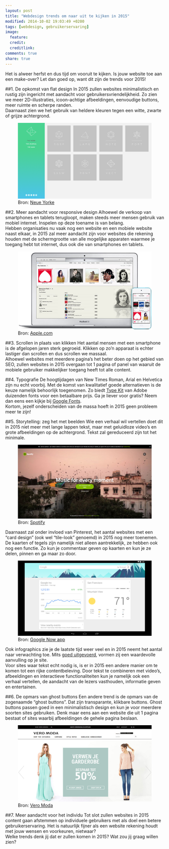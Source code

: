 ```yaml
---
layout: post
title: "Webdesign trends om naar uit te kijken in 2015"
modified: 2014-10-02 19:03:49 +0200
tags: [webdesign, gebruikerservaring]
image:
  feature: 
  credit: 
  creditlink: 
comments: true
share: true
---
```


Het is alweer herfst en dus tijd om vooruit te kijken.
Is jouw website toe aan een make-over? Let dan goed op, want dit zijn de
trends voor 2015!


##1. De opkomst van flat design
In 2015 zullen websites minimalistisch en rustig zijn ingericht met aandacht voor gebruikersvriendelijkheid. Zo zien we meer 2D-illustraties, icoon-achtige afbeeldingen, eenvoudige buttons, meer ruimte en scherpe randen.<br> 
Daarnaast zien we het gebruik van heldere kleuren tegen een witte,
zwarte of grijze achtergrond.

<figure>
<img src="/images/neueyorke-flat-design.png" alt="De website
Neue Yorke is een goed voorbeeld van een minimalistisch design">
<figcaption>Bron: <a href="http://neueyorke.com">Neue Yorke</a></figcaption>
</figure>


##2. Meer aandacht voor responsive design
Alhoewel de verkoop van smartphones en tablets terugloopt, maken steeds meer mensen gebruik van mobiel internet. Inspelen op deze toename is van belang.<br>
Hebben organisaties nu vaak nog een website en een mobiele website
naast elkaar, in 2015 zal meer aandacht zijn voor websites die
rekening houden met de schermgrootte van alle mogelijke apparaten
waarmee je toegang hebt tot internet, dus ook die van smartphones en tablets.

<figure>
<img src="/images/apple-responsive-design.jpg" alt="Een design moet
rekening houden met de schermgroote van alle mogelijke applicaties">
<figcaption>Bron: <a href="http://www.apple.com/ipod/">Apple.com</a></figcaption>
</figure>

##3. Scrollen in plaats van klikken
Het aantal mensen met een smartphone is de afgelopen jaren sterk gegroeid.  Klikken op zo’n apparaat is echter lastiger dan scrollen en dus scrollen we massaal.<br>
Alhoewel websites met meerdere pagina’s het beter doen op het gebied
van SEO, zullen websites in 2015 overgaan tot 1 pagina of
panel van waaruit de mobiele gebruiker makkelijker toegang heeft tot
alle content.

##4. Typografie
De hoogtijdagen van New Times Roman, Arial en Helvetica zijn nu echt voorbij.
Met de komst van kwalitatief goede alternatieven is de keuze namelijk
behoorlijk toegenomen. Zo biedt <a href="https://typekit.com">Type
Kit</a> van Adobe duizenden fonts voor een betaalbare prijs. Ga je
liever voor gratis? Neem dan eens een kijkje bij <a href="https://www.google.com/fonts">Google Fonts</a>.<br>
Kortom,  jezelf onderscheiden van de massa hoeft in 2015 geen probleem
meer te zijn!

##5. Storytelling: zeg het met beelden
Wie een verhaal wil vertellen doet dit in 2015 niet meer met lange
lappen tekst, maar met geluidloze video’s en grote afbeeldingen op de
achtergrond. Tekst zal gereduceerd zijn tot het minimale.

<figure>
<img src="/images/spotify-background-video.jpg" alt="De homepage van
Spotify draait video's af"><figcaption>Bron: <a
href="https://www.spotify.com/uk/video-splash/?utm_source=spotify&utm_medium=web&utm_campaign=start">Spotify</a></figcaption>
</figure>

Daarnaast zal onder invloed van Pinterest, het aantal websites met een
“card design” (ook wel “tile-look” genoemd) in 2015 nog meer
toenemen. De kaarten of tegels zijn namelijk niet alleen aantrekkelijk, ze hebben
ook nog een functie. Zo kun je commentaar geven op kaarten en kun je
ze delen, pinnen en ga maar zo door.

<figure>
<img src="/images/googlenow-card-design.png" alt="Google Now gebruikt
een card design voor het weergeven van de aandelenkoers en het weer">
<figcaption>Bron: <a href="http://www.google.com/landing/now/">Google
Now app</a></figcaption>
</figure>

Ook infographics zie je de laatste tijd weer veel en in 2015 neemt het
aantal naar verwachting toe. Mits <a
href="http://www.frankwatching.com/archive/2013/09/07/zelf-infographics-maken-de-top-drie-gratis-tools/">goed
uitgevoerd</a>, vormen zij een waardevolle aanvulling op je site.<br>
Voor sites waar tekst echt nodig is, is er in 2015 een andere manier om te komen tot een rijke contentbeleving. Door tekst te combineren met video’s, afbeeldingen en interactieve functionaliteiten kun je namelijk ook een verhaal vertellen, de aandacht van de lezers vasthouden, informatie geven en entertainen. 

##6. De opmars van ghost buttons
Een andere trend is de opmars van de zogenaamde “ghost buttons”. Dat
zijn transparante, klikbare buttons. Ghost buttons passen goed in een
minimalistisch design en kun je voor meerdere soorten sites
gebruiken. Denk maar eens aan een website die uit 1 pagina bestaat of
sites waarbij afbeeldingen de gehele pagina beslaan.

<figure>
<img src="/images/veromoda-ghost-buttons.jpg" alt="Vero Moda gebruikt
ghost buttons">
<figcaption>Bron: <a
href="http://www.veromoda.nl/?forcecountry=NL&redirected=1">Vero
Moda</a></figcaption>
</figure>

##7. Meer aandacht voor het individu
Tot slot zullen websites in 2015 content gaan afstemmen op individuele
gebruikers met als doel een betere gebruikerservaring. Het is
natuurlijk fijner als een website rekening houdt met jouw wensen en
voorkeuren, nietwaar?
<br>
Welke trends denk jij dat er zullen komen in 2015? Wat zou jij graag willen zien? 


